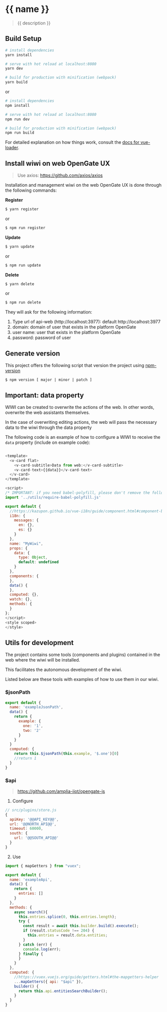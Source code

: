 # {{ name }}

> {{ description }}

## Build Setup

``` bash
# install dependencies
yarn install

# serve with hot reload at localhost:8080
yarn dev

# build for production with minification (webpack)
yarn build
```

or

``` bash
# install dependencies
npm install

# serve with hot reload at localhost:8080
npm run dev

# build for production with minification (webpack)
npm run build
```

For detailed explanation on how things work, consult the [docs for vue-loader](http://vuejs.github.io/vue-loader).

## Install wiwi on web OpenGate UX

> Use axios: https://github.com/axios/axios

Installation and management wiwi on the web OpenGate UX is done through the following commands:

**Register**

``` bash
$ yarn register
```

or

``` bash
$ npm run register
```

**Update**

``` bash
$ yarn update
```

or

``` bash
$ npm run update
```

**Delete**

``` bash
$ yarn delete
```

or 

``` bash
$ npm run delete
```

They will ask for the following information:

1. Type url of api-web (http://localhost:3977): default http://localhost:3977
2. domain: domain of user that exists in the platform OpenGate
3. user name: user that exists in the platform OpenGate
4. password: password of user

## Generate version

This project offers the following script that version the project using [npm-version](https://docs.npmjs.com/cli/version)

``` shell
$ npm version [ major | minor | patch ]
```

## Important: data property

WIWI can be created to overwrite the actions of the web. In other words, overwrite the web assistants themselves.

In the case of overwriting editing actions, the web will pass the necessary data to the wiwi through the data property

The following code is an example of how to configure a WIWI to receive the `data` property (include on example code):

```javascript

<template>
  <v-card flat>
    <v-card-subtitle>Data from web:</v-card-subtitle>
    <v-card-text>{{data}}</v-card-text>
  </v-card>
</template>

<script>
/* IMPORTANT: if you need babel-polyfill, please don't remove the following import */
import '../utils/require-babel-polyfill.js'

export default {
  //https://kazupon.github.io/vue-i18n/guide/component.html#component-based-localization
  i18n: {
    messages: {
      en: {},
      es: {}
    }
  },
  name: "MyWiwi",
  props: {
    data: {
      type: Object,
      default: undefined
    }
  },
  components: {
  },
  data() {
  },
  computed: {},
  watch: {},
  methods: {
  }
};
</script>
<style scoped>
</style>

```

## Utils for development

The project contains some tools (components and plugins) contained in the web where the wiwi will be installed.

This facilitates the autonomous development of the wiwi.

Listed below are these tools with examples of how to use them in our wiwi.

### $jsonPath

``` javascript
export default {
  name: 'exampleJsonPath',
  data() {
    return {
      example: {
        one: '1',
        two: '2'
      }
    }
  }
  computed: {
    return this.$jsonPath(this.example, '$.one')[0]
    //return 1
  }
}
```

### $api 

> https://github.com/amplia-iiot/opengate-js

1. Configure 

``` javascript
// src/plugins/store.js
{
  apiKey: '@@API_KEY@@',
  url: '@@NORTH_API@@',
  timeout: 60000,
  south: {
    url: '@@SOUTH_API@@'
  }
}

```

2. Use

``` javascript
import { mapGetters } from "vuex";

export default {
  name: 'exampleApi',
  data() {
    return {
      entries: []
    }
  },
  methods: {
    async search(){
      this.entries.splice(0, this.entries.length);
      try {
        const result = await this.builder.build().execute();
        if (result.statusCode !== 204) {
          this.entries = result.data.entities;
        }
      } catch (err) {
        console.log(err);
      } finally {
      }
    }
  },
  computed: {
    //https://vuex.vuejs.org/guide/getters.html#the-mapgetters-helper
    ...mapGetters({ api: "$api" }),
    builder() {
      return this.api.entitiesSearchBuilder();
    }
  }
}
```

